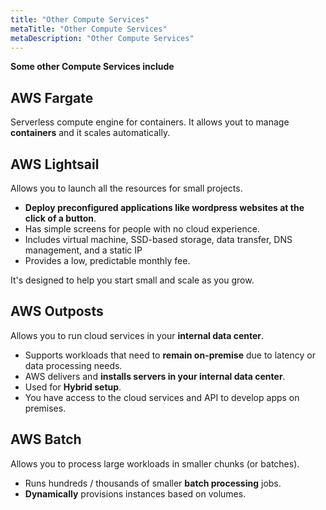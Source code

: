 ```yaml
---
title: "Other Compute Services"
metaTitle: "Other Compute Services"
metaDescription: "Other Compute Services"
---
```


**Some other Compute Services include**

## AWS Fargate

Serverless compute engine for containers. It allows yout to manage **containers** and it scales automatically.

## AWS Lightsail

Allows you to launch all the resources for small projects.

* **Deploy preconfigured applications like wordpress websites at the click of a button**.
* Has simple screens for people with no cloud experience.
* Includes virtual machine, SSD-based storage, data transfer, DNS management, and a static IP
* Provides a low, predictable monthly fee.

It's designed to help you start small and scale as you grow.

## AWS Outposts

Allows you to run cloud services in your **internal data center**.

* Supports workloads that need to **remain on-premise** due to latency or data processing needs.
* AWS delivers and **installs servers in your internal data center**.
* Used for **Hybrid setup**.
* You have access to the cloud services and API to develop apps on premises.



## AWS Batch

Allows you to process large workloads in smaller chunks (or batches).

* Runs hundreds / thousands of smaller **batch processing** jobs.
* **Dynamically** provisions instances based on volumes.

